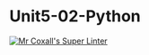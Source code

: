 # Unit5-02-Python
[![Mr Coxall's Super Linter](https://github.com/ICS3U-C-Programming-JackT/Unit5-02-Python/workflows/Mr%20Coxall's%20Super%20Linter/badge.svg)](https://github.com/ICS3U-C-Programming-JackT/Unit5-02-Python/actions/)
